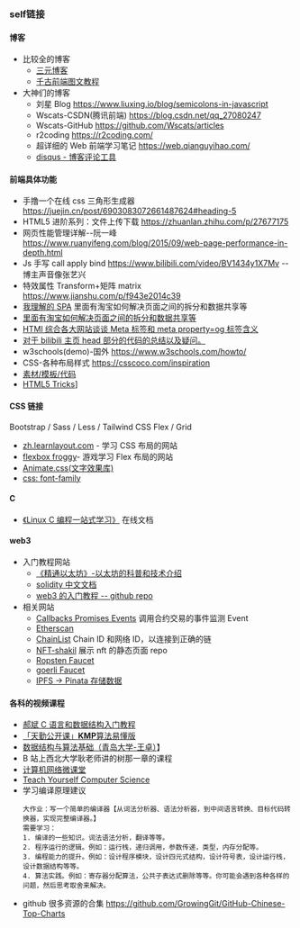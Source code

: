 ### self链接

#### 博客

- 比较全的博客
  - [三元博客](https://sanyuan0704.top/blogs/net/http/001.html)
  - [千古前端图文教程](https://web.qianguyihao.com/)
- 大神们的博客
  - 刘星 Blog https://www.liuxing.io/blog/semicolons-in-javascript
  - Wscats-CSDN(腾讯前端) https://blog.csdn.net/qq_27080247
  - Wscats-GitHub https://github.com/Wscats/articles
  - r2coding https://r2coding.com/
  - 超详细的 Web 前端学习笔记 https://web.qianguyihao.com/
  - [disqus - 博客评论工具](https://blog.disqus.com/)

#### 前端具体功能

- 手撸一个在线 css 三角形生成器 https://juejin.cn/post/6903083072661487624#heading-5
- HTML5 进阶系列：文件上传下载 https://zhuanlan.zhihu.com/p/27677175
- 网页性能管理详解--阮一峰 https://www.ruanyifeng.com/blog/2015/09/web-page-performance-in-depth.html
- Js 手写 call apply bind https://www.bilibili.com/video/BV1434y1X7Mv -- 博主声音像张艺兴
- 特效属性 Transform+矩阵 matrix https://www.jianshu.com/p/f943e2014c39
- [我理解的 SPA](https://jiongks.name/blog/spa-i-understand) 里面有淘宝如何解决页面之间的拆分和数据共享等
- [里面有淘宝如何解决页面之间的拆分和数据共享等](https://jiongks.name/blog/our-image-workflow)
- [HTMl 综合各大网站谈谈 Meta 标签和 meta property=og 标签含义](https://blog.csdn.net/weixin_40916042/article/details/88387367)
- [对于 bilibili 主页 head 部分的代码的总结以及疑问。](https://www.cnblogs.com/asablog/p/10661498.html)
- w3schools(demo)-国外 https://www.w3schools.com/howto/
- CSS-各种布局样式 https://csscoco.com/inspiration
- [素材/模板/代码](www.dowebok.com)
- [HTML5 Tricks](https://www.html5tricks.com)]

#### CSS 链接

Bootstrap / Sass / Less / Tailwind CSS
Flex / Grid

- [zh.learnlayout.com](http://zh.learnlayout.com) - 学习 CSS 布局的网站
- [flexbox froggy](http://flexboxfroggy.com)- 游戏学习 Flex 布局的网站
- [Animate.css(文字效果库)](https://animate.style)
- [css: font-family](https://blog.csdn.net/yuemu26/article/details/7004581)

#### C

- [《Linux C 编程一站式学习》](https://akaedu.github.io/book/) 在线文档

#### web3

- 入门教程网站
  - [《精通以太坊》-以太坊的科普和技术介绍](https://www.8btc.com/book/657056)
  - [solidity 中文文档](https://solidity-cn.readthedocs.io/zh/develop/index.html)
  - [web3 的入门教程 -- github repo](https://wtf.academy/)
- 相关网站
  - [Callbacks Promises Events](https://web3js.readthedocs.io/en/v1.7.4/callbacks-promises-events.html#callbacks-promises-events) 调用合约交易的事件监测 Event
  - [Etherscan](https://etherscan.io/)
  - [ChainList](https://chainlist.org/zh) Chain ID 和网络 ID，以连接到正确的链
  - [NFT-shakil](https://github.com/mdshakil32/NFT-shakil) 展示 nft 的静态页面 repo
  - [Ropsten Faucet](https://faucet.metamask.io)
  - [goerli Faucet](https://goerlifaucet.com)
  - [IPFS -> Pinata 存储数据](https://app.pinata.cloud/pinmanager)

#### 各科的视频课程

- [郝斌 C 语言和数据结构入门教程](https://www.bilibili.com/video/BV1UU4y1V7Nm)
- [「天勤公开课」**KMP**算法易懂版](https://www.bilibili.com/video/BV1jb411V78H)
- [数据结构与算法基础（青岛大学-王卓）](https://www.bilibili.com/video/BV1nJ411V7bd)】
- B 站上西北大学耿老师讲的树那一章的课程
- [计算机网络微课堂](https://www.bilibili.com/video/BV1c4411d7jb)
- [Teach Yourself Computer Science](https://teachyourselfcs.com/)
- 学习编译原理建议
  ```
  大作业：写一个简单的编译器【从词法分析器、语法分析器，到中间语言转换、目标代码转换器，实现完整编译器。】
  需要学习：
  1. 编译的一些知识。词法语法分析，翻译等等。
  2. 程序运行的逻辑。例如：运行栈，递归调用，参数传递，类型，内存分配等。
  3. 编程能力的提升。例如：设计程序模块，设计四元式结构，设计符号表，设计运行栈，设计数据结构等等。
  4. 算法实践。例如：寄存器分配算法，公共子表达式删除等等。你可能会遇到各种各样的问题，然后思考取舍来解决。
  ```
- github 很多资源的合集 https://github.com/GrowingGit/GitHub-Chinese-Top-Charts
